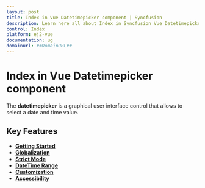 ```yaml
---
layout: post
title: Index in Vue Datetimepicker component | Syncfusion
description: Learn here all about Index in Syncfusion Vue Datetimepicker component of Syncfusion Essential JS 2 and more.
control: Index 
platform: ej2-vue
documentation: ug
domainurl: ##DomainURL##
---
```


# Index in Vue Datetimepicker component

The **datetimepicker** is a graphical user interface control that allows to select a date and time value.

## Key Features

* **[Getting Started](../datetimepicker/getting-started)**
* **[Globalization](../datetimepicker/globalization)**
* **[Strict Mode](../datetimepicker/strict-mode)**
* **[DateTime Range](../datetimepicker/date-time-range)**
* **[Customization](../datetimepicker/customization)**
* **[Accessibility](../datetimepicker/accessibility)**